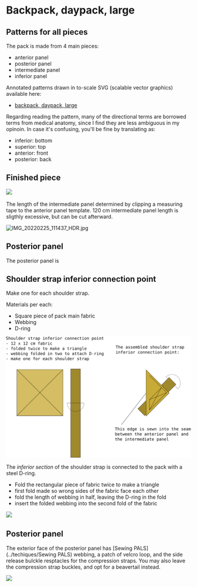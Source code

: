 

# Backpack, daypack, large

## Patterns for all pieces

The pack is made from 4 main pieces:

- anterior panel
- posterior panel
- intermediate panel
- inferior panel


Annotated patterns drawn in to-scale SVG (scalable vector graphics) available here:

- [backpack, daypack, large](backpack,-daypack,-large.svg)

Regarding reading the pattern, many of the directional terms are borrowed terms from medical anatomy, since I find they are less ambiguous in my opinoin. In case it's confusing, you'll be fine by translating as:

- inferior: bottom
- superior: top
- anterior: front
- posterior: back


## Finished piece

![](IMG_20220301_135642_HDR.jpg)


The length of the intermediate panel determined by clipping a measuring tape to the anterior panel template. 120 cm intermediate panel length is sligthly excessive, but can be cut afterward.

![IMG_20220225_111437_HDR.jpg](IMG_20220225_111437_HDR.jpg)

## Posterior panel

The posterior panel is

## Shoulder strap inferior connection point

Make one for each shoulder strap.

Materials per each:

- Square piece of pack main fabric
- Webbing
- D-ring

![](rect12074.png)

The _inferior section_ of the shoulder strap is connected to the pack with a steel D-ring.

- Fold the rectangular piece of fabric twice to make a triangle
- first fold made so wrong sides of the fabric face each other
- fold the length of webbing in half, leaving the D-ring in the fold
- insert the folded webbing into the second fold of the fabric

![](IMG_20220225_200537_HDR.jpg)

## Posterior panel

The exterior face of the posterior panel has [Sewing PALS](../techiques/Sewing PALS) webbing, a patch of velcro loop, and the side release bulckle resptacles for the compression straps. You may also leave the compression strap buckles, and opt for a beavertail instead.



![](IMG_20220225_194109_HDR.jpg)
